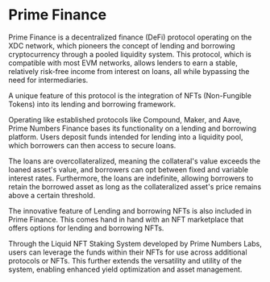 # Prime Finance

Prime Finance is a decentralized finance (DeFi) protocol operating on the XDC network, which pioneers the concept of lending and borrowing cryptocurrency through a pooled liquidity system. This protocol, which is compatible with most EVM networks, allows lenders to earn a stable, relatively risk-free income from interest on loans, all while bypassing the need for intermediaries.

A unique feature of this protocol is the integration of NFTs (Non-Fungible Tokens) into its lending and borrowing framework.

Operating like established protocols like Compound, Maker, and Aave, Prime Numbers Finance bases its functionality on a lending and borrowing platform. Users deposit funds intended for lending into a liquidity pool, which borrowers can then access to secure loans.&#x20;

The loans are overcollateralized, meaning the collateral's value exceeds the loaned asset's value, and borrowers can opt between fixed and variable interest rates. Furthermore, the loans are indefinite, allowing borrowers to retain the borrowed asset as long as the collateralized asset's price remains above a certain threshold.



The innovative feature of Lending and borrowing NFTs is also included in Prime Finance. This comes hand in hand with an NFT marketplace that offers options for lending and borrowing NFTs.

Through the Liquid NFT Staking System developed by Prime Numbers Labs, users can leverage the funds within their NFTs for use across additional protocols or NFTs. This further extends the versatility and utility of the system, enabling enhanced yield optimization and asset management.
